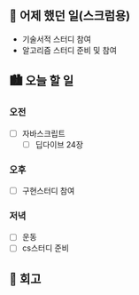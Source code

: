 ## 🌃 어제 했던 일(스크럼용)

- 기술서적 스터디 참여
- 알고리즘 스터디 준비 및 참여

## 🏙️ 오늘 할 일

### 오전

- [ ] 자바스크립트
  - [ ] 딥다이브 24장

### 오후 

- [ ] 구현스터디 참여

### 저녁

- [ ] 운동
- [ ] cs스터디 준비

## 🌆 회고